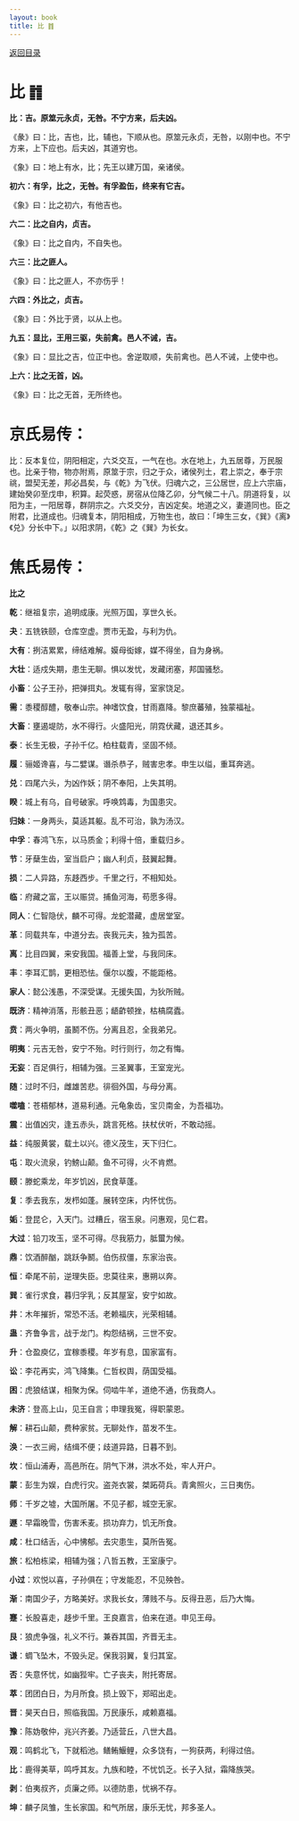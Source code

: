 ```yaml
---
layout: book
title: 比 ䷇
---
```


[返回目录](./)

# 比 ䷇

**比：吉。原筮元永贞，无咎。不宁方来，后夫凶。**

《彖》曰：比，吉也，比，辅也，下顺从也。原筮元永贞，无咎，以刚中也。不宁方来，上下应也。后夫凶，其道穷也。

《象》曰：地上有水，比；先王以建万国，亲诸侯。

**初六：有孚，比之，无咎。有孚盈缶，终来有它吉。**

《象》曰：比之初六，有他吉也。

**六二：比之自内，贞吉。**

《象》曰：比之自内，不自失也。

**六三：比之匪人。**

《象》曰：比之匪人，不亦伤乎！

**六四：外比之，贞吉。**

《象》曰：外比于贤，以从上也。

**九五：显比，王用三驱，失前禽。邑人不诫，吉。**

《象》曰：显比之吉，位正中也。舍逆取顺，失前禽也。邑人不诫，上使中也。

**上六：比之无首，凶。**

《象》曰：比之无首，无所终也。

# 京氏易传：

比：反本复位，阴阳相定，六爻交互，一气在也。水在地上，九五居尊，万民服也。比亲于物，物亦附焉，原筮于宗，归之于众，诸侯列土，君上崇之，奉于宗祧，盟契无差，邦必昌矣，与《乾》为飞伏。归魂六之，三公居世，应上六宗庙，建始癸卯至戊申，积算。起荧惑，房宿从位降乙卯，分气候二十八。阴道将复，以阳为主，一阳居尊，群阴宗之。六爻交分，吉凶定矣。地道之义，妻道同也。臣之附君，比道成也。归魂复本，阴阳相成，万物生也，故曰：「坤生三女，《巽》《离》《兑》分长中下。」以阳求阴，《乾》之《巽》为长女。


# 焦氏易传：

**比之**

**乾**：继祖复宗，追明成康。光照万国，享世久长。

**夬**：五铣铁颐，仓库空虚。贾市无盈，与利为仇。

**大有**：挒洁累累，缔结难解。嫫母衒嫁，媒不得坐，自为身祸。

**大壮**：适戍失期，患生无聊。惧以发忧，发藏闭塞，邦国骚愁。

**小畜**：公子王孙，把弹挕丸。发辄有得，室家饶足。

**需**：黍稷醇醴，敬奉山宗。神嗜饮食，甘雨嘉降。黎庶蕃殖，独蒙福祉。

**大畜**：壅遏堤防，水不得行。火盛阳光，阴霓伏藏，退还其乡。

**泰**：长生无极，子孙千亿。柏柱载青，坚固不倾。

**履**：骊姬谗喜，与二嬖谋。谮杀恭子，贼害忠孝。申生以缢，重耳奔逃。

**兑**：四尾六头，为凶作妖；阴不奉阳，上失其明。

**睽**：城上有乌，自号破家。呼唤鸩毒，为国患灾。

**归妹**：一身两头，莫适其躯。乱不可治，孰为汤汉。

**中孚**：春鸿飞东，以马质金；利得十倍，重载归乡。

**节**：牙蘖生齿，室当启户；幽人利贞，鼓翼起舞。

**损**：二人异路，东趍西步。千里之行，不相知处。

**临**：府藏之富，王以赈贷。捕鱼河海，苟愿多得。

**同人**：仁智隐伏，麟不可得。龙蛇潜藏，虚居堂室。

**革**：同载共车，中道分去。丧我元夫，独为孤苦。

**离**：比目四翼，来安我国。福善上堂，与我同床。

**丰**：李耳汇鹊，更相恐怯。偃尔以腹，不能距格。

**家人**：懿公浅愚，不深受谋。无援失国，为狄所贼。

**既济**：精神消落，形骸丑恶；龉齚顿挫，枯槁腐蠹。

**贲**：两火争明，虽鬭不伤。分离且忍，全我弟兄。

**明夷**：元吉无咎，安宁不殆。时行则行，勿之有悔。

**无妄**：百足俱行，相辅为强。三圣翼事，王室宠光。

**随**：过时不归，雌雄苦悲。徘徊外国，与母分离。

**噬嗑**：苍梧郁林，道易利通。元龟象齿，宝贝南金，为吾福功。

**震**：出值凶灾，逢五赤头，跳言死格。扶杖伏听，不敢动摇。

**益**：纯服黄裳，载土以兴。德义茂生，天下归仁。

**屯**：取火流泉，钓鰟山颠。鱼不可得，火不肯燃。

**颐**：滕蛇乘龙，年岁饥凶，民食草蓬。

**复**：季去我东，发栉如蓬。展转空床，内怀忧伤。

**姤**：登昆仑，入天门。过糟丘，宿玉泉。问惠观，见仁君。

**大过**：铅刀攻玉，坚不可得。尽我筋力，胝蠒为候。

**鼎**：饮酒醉酗，跳跃争鬭。伯伤叔僵，东家治丧。

**恒**：牵尾不前，逆理失臣。忠莫往来，惠朔以奔。

**巽**：雀行求食，暮归孚乳；反其屋室，安宁如故。

**井**：木年摧折，常恐不活。老赖福庆，光荣相辅。

**蛊**：齐鲁争言，战于龙门。构怨结祸，三世不安。

**升**：仓盈庾亿，宜稼黍稷。年岁有息，国家富有。

**讼**：李花再实，鸿飞降集。仁哲权舆，荫国受福。

**困**：虎狼结谋，相聚为保。伺啮牛羊，道绝不通，伤我商人。

**未济**：登高上山，见王自言；申理我冤，得职蒙恩。

**解**：耕石山颠，费种家贫。无聊处作，苗发不生。

**涣**：一衣三阙，结缉不便；歧道异路，日暮不到。

**坎**：恒山浦寿，高邑所在。阴气下淋，洪水不处，牢人开户。

**蒙**：彭生为娱，白虎行灾。盗尧衣裳，桀跖荷兵。青禽照火，三日夷伤。

**师**：千岁之墟，大国所屠。不见子都，城空无家。

**遯**：早霜晚雪，伤害禾麦。损功弃力，饥无所食。

**咸**：杜口结舌，心中怫郁。去灾患生，莫所告冤。

**旅**：松柏栋梁，相辅为强；八哲五教，王室康宁。

**小过**：欢悦以喜，子孙俱在；守发能忍，不见殃咎。

**渐**：南国少子，方略美好。求我长女，薄贱不与。反得丑恶，后乃大悔。

**蹇**：长股喜走，趍步千里。王良嘉言，伯来在道。申见王母。

**艮**：狼虎争强，礼义不行。兼吞其国，齐晋无主。

**谦**：蜩飞坠木，不毁头足。保我羽翼，复归其室。

**否**：失意怀忧，如幽狴牢。亡子丧夫，附托寄居。

**萃**：团团白日，为月所食。损上毁下，郑昭出走。

**晋**：昊天白日，照临我国。万民康乐，咸赖嘉福。

**豫**：陈妫敬仲，兆兴齐姜。乃适营丘，八世大昌。

**观**：鸣鹤北飞，下就稻池。鳝鲔鰋鲤，众多饶有，一狗获两，利得过倍。

**比**：鹿得美草，鸣呼其友。九族和睦，不忧饥乏。长子入狱，霜降族哭。

**剥**：伯夷叔齐，贞廉之师。以德防患，忧祸不存。

**坤**：麟子凤雏，生长家国。和气所居，康乐无忧，邦多圣人。



